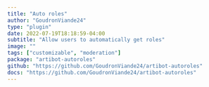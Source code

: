 ```yaml
---
title: "Auto roles"
author: "GoudronViande24"
type: "plugin"
date: 2022-07-19T18:18:59-04:00
subtitle: "Allow users to automatically get roles"
image: ""
tags: ["customizable", "moderation"]
package: "artibot-autoroles"
github: "https://github.com/GoudronViande24/artibot-autoroles"
docs: "https://github.com/GoudronViande24/artibot-autoroles"
---
```


